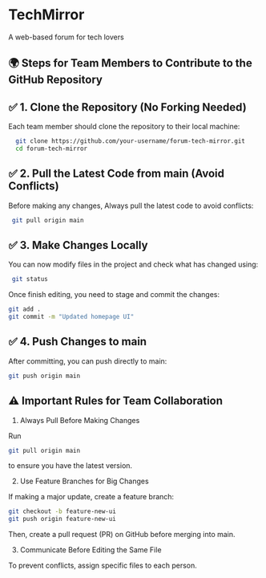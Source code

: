 
# TechMirror

A web-based forum for tech lovers

## 🌍 Steps for Team Members to Contribute to the GitHub Repository
## ✅ 1. Clone the Repository (No Forking Needed)

Each team member should clone the repository to their local machine:
```bash
  git clone https://github.com/your-username/forum-tech-mirror.git
  cd forum-tech-mirror
```
## ✅ 2. Pull the Latest Code from main (Avoid Conflicts)
Before making any changes, Always pull the latest code to avoid conflicts:
```bash
 git pull origin main
```
## ✅ 3. Make Changes Locally
You can now modify files in the project and check what has changed using:
```bash
 git status
```
Once finish editing, you need to stage and commit the changes:
```bash
git add .
git commit -m "Updated homepage UI"
```
## ✅ 4. Push Changes to main
After committing, you can push directly to main:
```bash
git push origin main
```
## ⚠️ Important Rules for Team Collaboration

1. Always Pull Before Making Changes

Run 
```bash
git pull origin main
```
to ensure you have the latest version.

2. Use Feature Branches for Big Changes

If making a major update, create a feature branch:
```bash
git checkout -b feature-new-ui
git push origin feature-new-ui
```
Then, create a pull request (PR) on GitHub before merging into main.

3. Communicate Before Editing the Same File

To prevent conflicts, assign specific files to each person.


